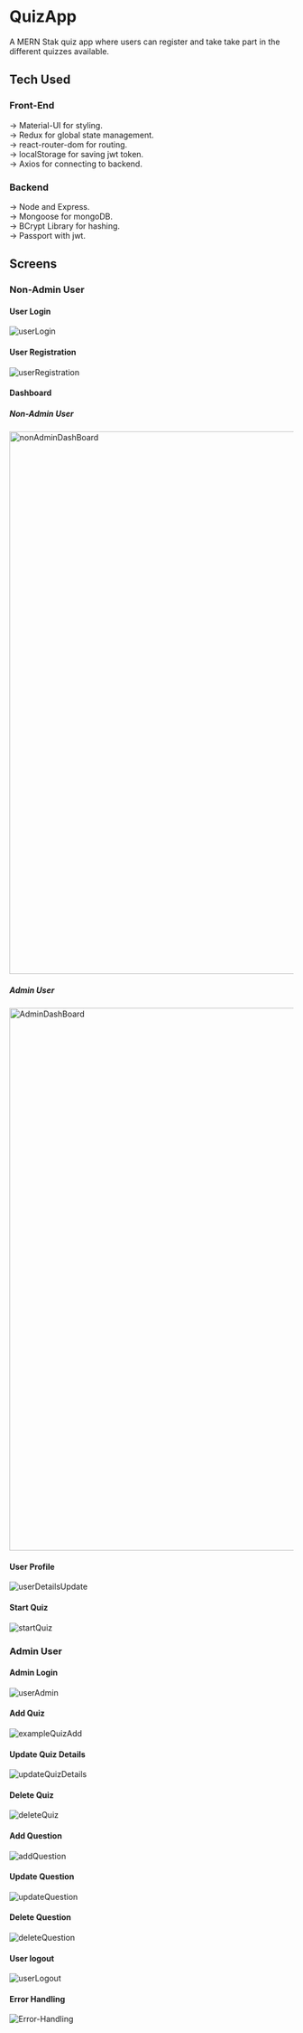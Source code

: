 # QuizApp

A MERN Stak quiz app where users can register and take take part in the different quizzes available.

## Tech Used
  ### Front-End
  -> Material-UI for styling. \
  -> Redux for global state management. \
  -> react-router-dom for routing. \
  -> localStorage for saving jwt token. \
  -> Axios for connecting to backend. 
  
  ### Backend
  -> Node and Express. \
  -> Mongoose for mongoDB. \
  -> BCrypt Library for hashing. \
  -> Passport with jwt. 

## Screens

### Non-Admin User

#### User Login
![userLogin](https://user-images.githubusercontent.com/60640528/188276240-ad04c314-d792-4aab-a6c9-2dbd60e1ee1d.gif)

#### User Registration
![userRegistration](https://user-images.githubusercontent.com/60640528/188276242-374a28e5-c325-4d0b-ade9-c640cc72a5c1.gif)

#### Dashboard

##### Non-Admin User
<img width="960" alt="nonAdminDashBoard" src="https://user-images.githubusercontent.com/60640528/188279963-bec296a7-7a00-4d7e-bc83-d3c456499ab9.PNG">

##### Admin User
<img width="960" alt="AdminDashBoard" src="https://user-images.githubusercontent.com/60640528/188279993-c32f78fc-f849-4ab3-ac06-f0ebeafb7bb6.PNG">

#### User Profile
![userDetailsUpdate](https://user-images.githubusercontent.com/60640528/188276456-c52b88f9-c3c7-4f17-a462-ac6a2a2b76bc.gif)

#### Start Quiz
![startQuiz](https://user-images.githubusercontent.com/60640528/188276499-eb6abaf2-a51f-4168-ac9c-e2abbf6db31f.gif)

### Admin User


#### Admin Login
![userAdmin](https://user-images.githubusercontent.com/60640528/188276565-e9b22c89-4b35-4403-ac39-a7b1cd8dc4c8.gif)

#### Add Quiz
![exampleQuizAdd](https://user-images.githubusercontent.com/60640528/188276623-e089530c-2155-4242-834f-dd6617f06473.gif)

#### Update Quiz Details
![updateQuizDetails](https://user-images.githubusercontent.com/60640528/188276632-6bb50dd1-37a0-4bcb-8316-c875c8b0822b.gif)

#### Delete Quiz
![deleteQuiz](https://user-images.githubusercontent.com/60640528/188276659-c56abc96-e809-4761-955b-a405db375e1d.gif)

#### Add Question
![addQuestion](https://user-images.githubusercontent.com/60640528/188276726-dbbb6fdb-6d3c-445e-8a68-ed54232448a6.gif)

#### Update Question
![updateQuestion](https://user-images.githubusercontent.com/60640528/188276730-8f7d5fef-e33d-41f0-ae0e-0004f8c92b9e.gif)

#### Delete Question
![deleteQuestion](https://user-images.githubusercontent.com/60640528/188276735-e127254c-d8dc-4cbb-9c69-5aac931fa398.gif)

#### User logout
![userLogout](https://user-images.githubusercontent.com/60640528/188276807-d088eeff-9fe0-430a-8b52-c335d8c28c03.gif)

#### Error Handling
![Error-Handling](https://user-images.githubusercontent.com/60640528/188280533-f0636e04-99ad-4fe6-bff5-6ccdd5c4c023.gif)







